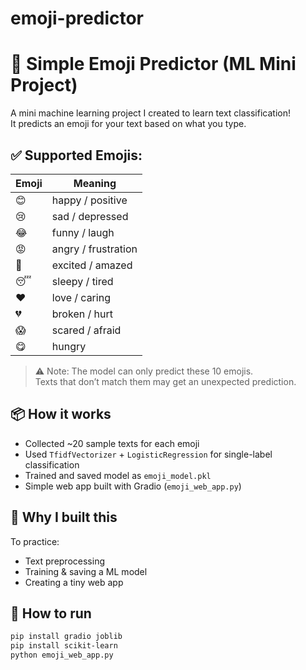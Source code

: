 # emoji-predictor
# 🧠 Simple Emoji Predictor (ML Mini Project)

A mini machine learning project I created to learn text classification!  
It predicts an emoji for your text based on what you type.

## ✅ Supported Emojis:
| Emoji | Meaning               |
|------|-----------------------|
| 😊    | happy / positive      |
| 😢    | sad / depressed      |
| 😂    | funny / laugh        |
| 😡    | angry / frustration  |
| 🤩    | excited / amazed     |
| 😴    | sleepy / tired       |
| ❤️    | love / caring        |
| 💔    | broken / hurt        |
| 😱    | scared / afraid      |
| 😋    | hungry               |

> ⚠ Note: The model can only predict these 10 emojis.  
> Texts that don’t match them may get an unexpected prediction.

## 📦 How it works
- Collected ~20 sample texts for each emoji
- Used `TfidfVectorizer` + `LogisticRegression` for single-label classification
- Trained and saved model as `emoji_model.pkl`
- Simple web app built with Gradio (`emoji_web_app.py`)

## 🌱 Why I built this
To practice:
- Text preprocessing
- Training & saving a ML model
- Creating a tiny web app

## 🚀 How to run
```bash
pip install gradio joblib
pip install scikit-learn
python emoji_web_app.py
